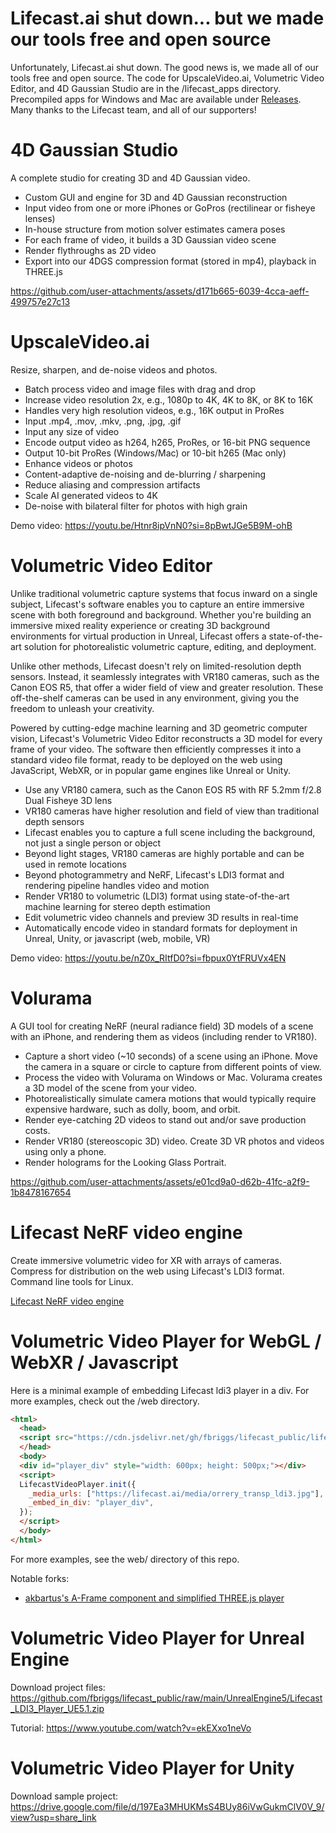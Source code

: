 # Lifecast.ai shut down... but we made our tools free and open source

Unfortunately, Lifecast.ai shut down. The good news is, we made all of our tools free and open source. The code for UpscaleVideo.ai, Volumetric Video Editor, and 4D Gaussian Studio are in the /lifecast_apps directory. Precompiled apps for Windows and Mac are available under [Releases](https://github.com/fbriggs/lifecast_public/releases). Many thanks to the Lifecast team, and all of our supporters!

# 4D Gaussian Studio

A complete studio for creating 3D and 4D Gaussian video.

* Custom GUI and engine for 3D and 4D Gaussian reconstruction
* Input video from one or more iPhones or GoPros (rectilinear or fisheye lenses)
* In-house structure from motion solver estimates camera poses
* For each frame of video, it builds a 3D Gaussian video scene
* Render flythroughs as 2D video
* Export into our 4DGS compression format (stored in mp4), playback in THREE.js

https://github.com/user-attachments/assets/d171b665-6039-4cca-aeff-499757e27c13

# UpscaleVideo.ai

Resize, sharpen, and de-noise videos and photos.

* Batch process video and image files with drag and drop
* Increase video resolution 2x, e.g., 1080p to 4K, 4K to 8K, or 8K to 16K
* Handles very high resolution videos, e.g., 16K output in ProRes
* Input .mp4, .mov, .mkv, .png, .jpg, .gif
* Input any size of video
* Encode output video as h264, h265, ProRes, or 16-bit PNG sequence
* Output 10-bit ProRes (Windows/Mac) or 10-bit h265 (Mac only)
* Enhance videos or photos
* Content-adaptive de-noising and de-blurring / sharpening
* Reduce aliasing and compression artifacts
* Scale AI generated videos to 4K
* De-noise with bilateral filter for photos with high grain

Demo video: https://youtu.be/Htnr8ipVnN0?si=8pBwtJGe5B9M-ohB

# Volumetric Video Editor

Unlike traditional volumetric capture systems that focus inward on a single subject, Lifecast's software enables you to capture an entire immersive scene with both foreground and background. Whether you're building an immersive mixed reality experience or creating 3D background environments for virtual production in Unreal, Lifecast offers a state-of-the-art solution for photorealistic volumetric capture, editing, and deployment.

Unlike other methods, Lifecast doesn't rely on limited-resolution depth sensors. Instead, it seamlessly integrates with VR180 cameras, such as the Canon EOS R5, that offer a wider field of view and greater resolution. These off-the-shelf cameras can be used in any environment, giving you the freedom to unleash your creativity.

Powered by cutting-edge machine learning and 3D geometric computer vision, Lifecast's Volumetric Video Editor reconstructs a 3D model for every frame of your video. The software then efficiently compresses it into a standard video file format, ready to be deployed on the web using JavaScript, WebXR, or in popular game engines like Unreal or Unity.

* Use any VR180 camera, such as the Canon EOS R5 with RF 5.2mm f/2.8 Dual Fisheye 3D lens
* VR180 cameras have higher resolution and field of view than traditional depth sensors
* Lifecast enables you to capture a full scene including the background, not just a single person or object
* Beyond light stages, VR180 cameras are highly portable and can be used in remote locations
* Beyond photogrammetry and NeRF, Lifecast's LDI3 format and rendering pipeline handles video and motion
* Render VR180 to volumetric (LDI3) format using state-of-the-art machine learning for stereo depth estimation
* Edit volumetric video channels and preview 3D results in real-time
* Automatically encode video in standard formats for deployment in Unreal, Unity, or javascript (web, mobile, VR)

Demo video: https://youtu.be/nZ0x_RItfD0?si=fbpux0YtFRUVx4EN

# Volurama

A GUI tool for creating NeRF (neural radiance field) 3D models of a scene with an iPhone, and rendering them as videos (including render to VR180).

* Capture a short video (~10 seconds) of a scene using an iPhone. Move the camera in a square or circle to capture from different points of view.
* Process the video with Volurama on Windows or Mac. Volurama creates a 3D model of the scene from your video.
* Photorealistically simulate camera motions that would typically require expensive hardware, such as dolly, boom, and orbit.
* Render eye-catching 2D videos to stand out and/or save production costs.
* Render VR180 (stereoscopic 3D) video. Create 3D VR photos and videos using only a phone.
* Render holograms for the Looking Glass Portrait.

https://github.com/user-attachments/assets/e01cd9a0-d62b-41fc-a2f9-1b8478167654

# Lifecast NeRF video engine

Create immersive volumetric video for XR with arrays of cameras. Compress for distribution on the web using Lifecast's LDI3 format. Command line tools for Linux.

[Lifecast NeRF video engine](https://github.com/fbriggs/lifecast_public/tree/main/nerf)

# Volumetric Video Player for  WebGL / WebXR / Javascript

Here is a minimal example of embedding Lifecast ldi3 player in a div. For more examples, check out the /web directory.

```html
<html>
  <head>
  <script src="https://cdn.jsdelivr.net/gh/fbriggs/lifecast_public/lifecast.min.js"></script>
  </head>
  <body>
  <div id="player_div" style="width: 600px; height: 500px;"></div>
  <script>
  LifecastVideoPlayer.init({
    _media_urls: ["https://lifecast.ai/media/orrery_transp_ldi3.jpg"],
    _embed_in_div: "player_div",
  });
  </script>
  </body>
</html>
```

For more examples, see the web/ directory of this repo.

Notable forks:
* [akbartus's A-Frame component and simplified THREE.js player](https://github.com/akbartus/A-Frame-LifeCast-Volumetric-Player-Component)

# Volumetric Video Player for Unreal Engine

Download project files:
https://github.com/fbriggs/lifecast_public/raw/main/UnrealEngine5/Lifecast_LDI3_Player_UE5.1.zip

Tutorial:
https://www.youtube.com/watch?v=ekEXxo1neVo

# Volumetric Video Player for Unity

Download sample project:
https://drive.google.com/file/d/197Ea3MHUKMsS4BUy86iVwGukmClV0V_9/view?usp=share_link


